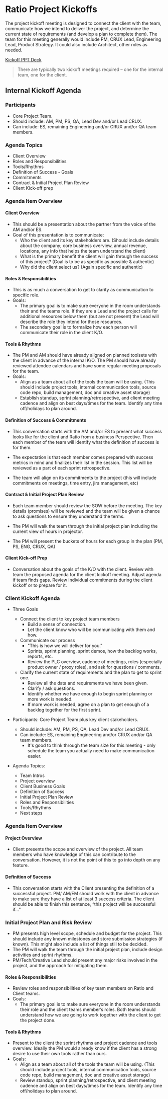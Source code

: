 Ratio Project Kickoffs
=
The project kickoff meeting is designed to connect the client with the team, communicate how we intend to deliver the project, and determine the current state of requirements (and develop a plan to complete them). The team for this meeting generally would include PM, CRUX Lead, Engineering Lead, Product Strategy. It could also include Architect, other roles as needed.

[Kickoff PPT Deck](/kickoffs_deck.ppt)

> There are typically two kickoff meetings required – one for the internal team, one for the client.

Internal Kickoff Agenda
-
### Participants 
+ Core Project Team.
+ Should include: AM, PM, PS, QA, Lead Dev and/or Lead CRUX.
+ Can include: ES, remaining Engineering and/or CRUX and/or QA team members.
  
### Agenda Topics
+ Client Overview
+ Roles and Responsibilities
+ Tools/Rhythms
+ Definition of Success - Goals
+ Commitments
+ Contract & Initial Project Plan Review
+ Client Kick-off prep

### Agenda Item Overview

#### Client Overview
+ This should be a presentation about the partner from the voice of the AM and/or ES.
+ Goal of this presentation is to communicate:
  + Who the client and its key stakeholders are. (Should include details about the company; core business overview, annual revenue, locations, any info that helps the team understand the client)
  + What is the primary benefit the client will gain through the success of this project? (Goal is to be as specific as possible & authentic)
  + Why did the client select us? (Again specific and authentic)

#### Roles & Responsibilities

+ This is as much a conversation to get to clarity as communication to specific role.
+ Goals:
  + The primary goal is to make sure everyone in the room understands their and the teams role. If they are a Lead and the project calls for additional resources below them (but are not present) the Lead will describe the role they intend for those resources.
  + The secondary goal is to formalize how each person will communicate their role in the client K/O.

#### Tools & Rhythms
+ The PM and AM should have already aligned on planned toolsets with the client in advance of the internal K/O. The PM should have already reviewed attendee calendars and have some regular meeting proposals for the team.
+ Goals:
  + Align as a team about all of the tools the team will be using. (This should include project tools, internal communication tools, source code repo, build management, doc and creative asset storage)
  + Establish standup, sprint planning/retrospective, and client meeting cadence and align on best days/times for the team. Identify any time off/holidays to plan around.

#### Definition of Success & Commitments

+ This conversation starts with the AM and/or ES to present what success looks like for the client and Ratio from a business Perspective. Then each member of the team will identify what the definition of success is for them.

+ The expectation is that each member comes prepared with success metrics in mind and finalizes their list in the session. This list will be reviewed as a part of each sprint retrospective.

+ The team will align on its commitments to the project (this will include commitments on meetings, time entry, jira management, etc)

#### Contract & Initial Project Plan Review 
+ Each team member should review the SOW before the meeting. The key details (promises) will be reviewed and the team will be given a chance to ask questions to ensure they understand the terms.

+ The PM will walk the team through the initial project plan including the current view of hours in projector.

+ The PM will present the buckets of hours for each group in the plan (PM, PS, ENG, CRUX, QA)

#### Client Kick-off Prep

+ Conversation about the goals of the K/O with the client. Review with team the proposed agenda for the client kickoff meeting. Adjust agenda if team finds gaps. Review individual commitments during the client kickoff or to prepare for it.

### Client Kickoff Agenda

+ Three Goals

  + Connect the client to key project team members
    + Build a sense of connection.
    + Let the client know who will be communicating with them and how.
  + Communicate our process
    + "This is how we will deliver for you."
    + Sprints, sprint planning, sprint demos, how the backlog works, reports, etc.
    + Review the PLC overview, cadence of meetings, roles (especially product owner / proxy roles), and ask for questions / comments.
  + Clarify the current state of requirements and the plan to get to sprint one.
    + Review all the data and requirements we have been given.
    + Clarify / ask questions.
    + Identify whether we have enough to begin sprint planning or more work is needed.
    + If more work is needed, agree on a plan to get enough of a backlog together for the first sprint.
+ Participants: Core Project Team plus key client stakeholders.
  + Should include: AM, PM, PS, QA, Lead Dev and/or Lead CRUX.
  + Can include: ES, remaining Engineering and/or CRUX and/or QA team members.
    + It's good to think through the team size for this meeting - only schedule the team you actually need to make communication easier.

+ Agenda Topics:
  + Team Intros
  + Project overview
  + Client Business Goals
  + Definition of Success
  + Initial Project Plan Review
  + Roles and Responsibilities
  + Tools/Rhythms
  + Next steps
  
### Agenda Item Overview

#### Project Overview
+ Client presents the scope and overview of the project. All team members who have knowledge of this can contribute to the conversation. However, it is not the point of this to go into depth on any feature.

#### Definition of Success

+ This conversation starts with the Client presenting the definition of a successful project. PM/ AM/EM should work with the client in advance to make sure they have a list of at least 3 success criteria. The client should be able to finish this sentence, “this project will be successful if…”

### Initial Project Plan and Risk Review
+ PM presents high level scope, schedule and budget for the project. This should include any known milestones and store submission strategies (if known). This might also include a list of things still to be decided.
+ The PM will walk the team through the initial project plan, include design activities and sprint rhythms.
+ PM/Tech/Creative Lead should present any major risks involved in the project, and the approach for mitigating them.

#### Roles & Responsibilities
+ Review roles and responsibilities of key team members on Ratio and Client teams.
+ Goals:
  + The primary goal is to make sure everyone in the room understands their role and the client teams member’s roles. Both teams should understand how we are going to work together with the client to get the project done.

#### Tools & Rhythms
+ Present to the client the sprint rhythms and project cadence and tools overview. Ideally the PM would already know if the client has a strong desire to use their own tools rather than ours.
+ Goals:
  + Align as a team about all of the tools the team will be using. (This should include project tools, internal communication tools, source code repo, build management, doc and creative asset storage)
  + Review standup, sprint planning/retrospective, and client meeting cadence and align on best days/times for the team. Identify any time off/holidays to plan around.
